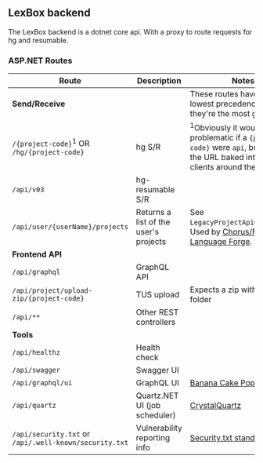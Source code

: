 ## LexBox backend

The LexBox backend is a dotnet core api. With a proxy to route requests for hg and resumable.

### ASP.NET Routes

| Route | Description | Notes |
|---|---|---|
| **Send/Receive** | | These routes have the lowest precedence, because they're the most generic. |
| `/{project-code}`<sup>1</sup> OR `/hg/{project-code}` | hg S/R  | <sup>1</sup>Obviously it would be a bit problematic if a `{project-code}` were `api`, but that's the URL baked into Chorus clients around the world 🤷.|
| `/api/v03` | hg-resumable S/R |   |
| `/api/user/{userName}/projects` | Returns a list of the user's projects  |  See `LegacyProjectApiController`. <br>Used by [Chorus/FLEx](https://github.com/sillsdev/chorus/blob/04eda7903f3fe09d92cfc3edf91acea598c92744/src/LibChorus/Model/ServerSettingsModel.cs#L336) & [Language Forge](https://github.com/sillsdev/web-languageforge/blob/b2123ad2ca45a67bbd68381152e98b6f2bb5334a/src/Api/Model/Languageforge/Lexicon/Command/SendReceiveCommands.php#L91). |
| **Frontend API** | |
| `/api/graphql` | GraphQL API |  |
| `/api/project/upload-zip/{project-code}` | TUS upload  | Expects a zip with an .hg folder  |
| `/api/**` | Other REST controllers  |  |
| **Tools** | |
| `/api/healthz` | Health check  |
| `/api/swagger` | Swagger UI | |
| `/api/graphql/ui` | GraphQL UI | [Banana Cake Pop](https://chillicream.com/docs/bananacakepop/v2/explore-the-ui) |
| `/api/quartz`  | Quartz.NET UI (job scheduler)  | [CrystalQuartz](https://github.com/guryanovev/CrystalQuartz) |
| `/api/security.txt` or `/api/.well-known/security.txt`  | Vulnerability reporting info  | [Security.txt standard](https://securitytxt.org/) |
